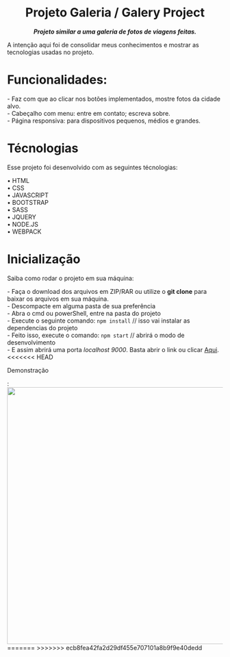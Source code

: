 <h1 align="center">Projeto Galeria / Galery Project</h1>
<p align="center" style="font-weight: bold;font-style: italic;">Projeto similar a uma galeria de fotos de viagens feitas.</p>

A intenção aqui foi de consolidar meus conhecimentos e mostrar as tecnologias usadas no projeto.

<h1>Funcionalidades:</h1> 
- Faz com que ao clicar nos botões implementados, mostre fotos da cidade alvo. <br>
- Cabeçalho com menu: entre em contato; escreva sobre. <br>
- Página responsiva: para dispositivos pequenos, médios e grandes. <br>

<h1>Técnologias</h1>
<p>Esse projeto foi desenvolvido com as seguintes técnologias:</p>
• HTML <br>
• CSS <br>
• JAVASCRIPT <br>
• BOOTSTRAP <br>
• SASS <br>
• JQUERY <br>
• NODE.JS <br>
• WEBPACK <br>

<h1>Inicialização</h1>
<p>Saiba como rodar o projeto em sua máquina:</p>
- Faça o download dos arquivos em ZIP/RAR ou utilize o <strong>git clone</strong> para baixar os arquivos em sua máquina. <br>
- Descompacte em alguma pasta de sua preferência <br>
- Abra o cmd ou powerShell, entre na pasta do projeto <br>
- Execute o seguinte comando: <code>npm install</code> // isso vai instalar as dependencias do projeto <br>
- Feito isso, execute o comando: <code>npm start</code> // abrirá o modo de desenvolvimento <br>
- E assim abrirá uma porta <i>localhost 9000</i>. Basta abrir o link ou clicar <a href="http://localhost:9000/">Aqui</a>. <br>
<<<<<<< HEAD

<p>Demonstração</p>:
<img src="galery_project\src\assets\Galeria de Fotos .gif" width="600" />
=======
>>>>>>> ecb8fea42fa2d29df455e707101a8b9f9e40dedd

